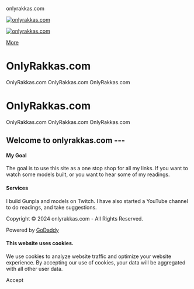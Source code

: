 onlyrakkas.com



[![onlyrakkas.com](//img1.wsimg.com/isteam/ip/31e53779-dee1-4a8b-a5fb-6c614675a9dc/blob.png/:/rs=h:200,cg:true,m/qt=q:95)](/ "onlyrakkas.com")

[![onlyrakkas.com](//img1.wsimg.com/isteam/ip/31e53779-dee1-4a8b-a5fb-6c614675a9dc/blob.png/:/rs=h:200,cg:true,m/qt=q:95)](/ "onlyrakkas.com")

[More](#)

OnlyRakkas.com
==============

 OnlyRakkas.com OnlyRakkas.com OnlyRakkas.com

OnlyRakkas.com
==============

 OnlyRakkas.com OnlyRakkas.com OnlyRakkas.com

Welcome to onlyrakkas.com ---
-----------------------------

#### My Goal

The goal is to use this site as a one stop shop for all my links. If you want to watch some models built, or you want to hear some of my readings.

#### Services

I build Gunpla and models on Twitch. I have also started a YouTube channel to do readings, and take suggestions.

Copyright © 2024 onlyrakkas.com - All Rights Reserved.

Powered by [GoDaddy](https://www.godaddy.com/websites/website-builder?isc=pwugc&utm_source=wsb&utm_medium=applications&utm_campaign=en-us_corp_applications_base)

#### This website uses cookies.

We use cookies to analyze website traffic and optimize your website experience. By accepting our use of cookies, your data will be aggregated with all other user data.

Accept